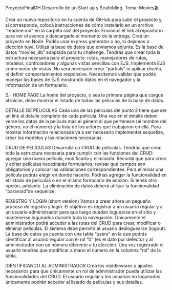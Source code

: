 ProyectoFinalDH
Desarrollo de un Start up y Scafolding. Tema: Movies🎬.

Creá un nuevo repositorio en tu cuenta de GitHub para subir el proyecto y, si corresponde, colocá instrucciones de cómo instalarlo en un archivo “readme.md” en la carpeta raíz del proyecto. Envianos el link al repositorio para ver el avance y descargarlo al momento de la entrega. Creá un proyecto en Node. Podés usar express generator o no, lo dejamos a elección tuya. Utilizá la base de datos que enviamos adjunta. Es la base de datos “movies_db” adaptada para tu challenge. Tendrás que crear toda la estructura necesaria para el proyecto: rutas, manejadores de rutas, modelos, controladores y algunas vistas sencillas con EJS. Implementá EJS como motor de vistas. No será necesario crear “partials” ni aplicar diseño, ni definir comportamientos responsive. Necesitamos validar que podés manejar las bases de EJS mostrando datos en el navegador y la información de un formulario.

2.- HOME PAGE La home del proyecto, o sea la primera página que cargue al iniciar, debe mostrar el listado de todas las películas de la base de datos.

DETALLE DE PELICULAS Cada una de las películas del punto 2 tiene que ser un link al detalle completo de cada película.
Una vez en el detalle deben verse los datos de la película más el género al que pertenece (el nombre del género, no el número) y la lista de los actores que trabajaron en ella. Para mostrar información relacionada va a ser necesario implementar sequelize, crear los modelos y las relaciones necesarias.

CRUD DE PELÍCULAS Desarrollá un CRUD de películas. Tendrás que crear toda la estructura necesaria para cumplir con las funciones del CRUD: agregar una nueva película, modificarla y eliminarla. Recordá que para crear y editar películas necesitarás formularios, revisar qué campos son obligatorios y colocar las validaciones correspondientes. Para eliminar una película podrás elegir en donde hacerlo. Podrías agregar la funcionalidad en el listado de películas o en el mismo formulario de edición. Si tenés otra opción, adelante. La eliminación de datos deberá utilizar la funcionalidad “paranoid”de sequelize.

REGISTRO Y LOGIN (short version) Vamos a crear ahora un pequeño proceso de registro y login. El objetivo es registrar a un usuario regular y a un usuario administrador para que luego puedan loguearse en el sitio y mantenerse logueados durante toda la navegación. Únicamente el administrador podrá acceder a las rutas del CRUD para crear, modificar o eliminar películas. El sistema debe permitir al usuario desloguearse (logout). La base de datos ya cuenta con una tabla “users” en la que podrás identificar al usuario regular con el rol “0” (es el dato por defecto) y al administrador con un número diferente a tu elección. Una vez registrado el usuario tendrás que modificar a mano el número en la columna “rol” de la tabla.

IDENTIFICANDO AL ADMINISTRADOR Creá los middlewares y ajustes necesarios para que únicamente un rol de administrador pueda utilizar las funcionalidades del CRUD. El usuario regular y los usuarios no logueados únicamente podrán acceder al listado de películas y sus detalles.



